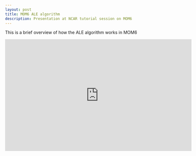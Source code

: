 ```yaml
---
layout: post
title: MOM6 ALE algorithm
description: Presentation at NCAR tutorial session on MOM6
---
```


This is a brief overview of how the ALE algorithm works in MOM6

<div style="text-align:center">
<iframe src='https://onedrive.live.com/embed?cid=42DB8A616E42F21F&resid=42DB8A616E42F21F%211942&authkey=AGdljyIDWerMvAQ&em=2&wdAr=1.7777777777777777' width='610px' height='367px' frameborder='0'>This is an embedded <a target='_blank' href='https://office.com'>Microsoft Office</a> presentation, powered by <a target='_blank' href='https://office.com/webapps'>Office Online</a>.</iframe>
</div>
